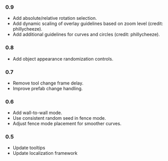 ### 0.9
- Add absolute/relative rotation selection.
- Add dynamic scaling of overlay guidelines based on zoom level (credit: phillycheeze).
- Add additional guidelines for curves and circles (credit: phillycheeze).

### 0.8
- Add object appearance randomization controls.

### 0.7
- Remove tool change frame delay.
- Improve prefab change handling.

### 0.6
- Add wall-to-wall mode.
- Use consistent random seed in fence mode.
- Adjust fence mode placement for smoother curves.

### 0.5
- Update tooltips
- Update localization framework